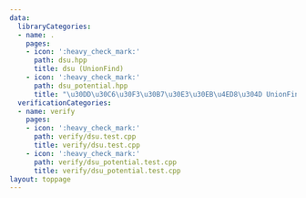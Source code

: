 ```yaml
---
data:
  libraryCategories:
  - name: .
    pages:
    - icon: ':heavy_check_mark:'
      path: dsu.hpp
      title: dsu (UnionFind)
    - icon: ':heavy_check_mark:'
      path: dsu_potential.hpp
      title: "\u30DD\u30C6\u30F3\u30B7\u30E3\u30EB\u4ED8\u304D UnionFind"
  verificationCategories:
  - name: verify
    pages:
    - icon: ':heavy_check_mark:'
      path: verify/dsu.test.cpp
      title: verify/dsu.test.cpp
    - icon: ':heavy_check_mark:'
      path: verify/dsu_potential.test.cpp
      title: verify/dsu_potential.test.cpp
layout: toppage
---
```

